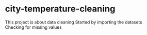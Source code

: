 # city-temperature-cleaning

This project is about data cleaning
Started by importing the datasets
Checking for missing values
